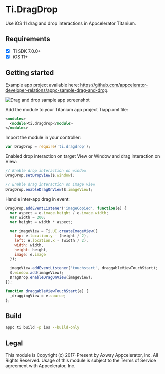 # Ti.DragDrop
Use iOS 11 drag and drop interactions in Appcelerator Titanium.

## Requirements
- [x] Ti SDK 7.0.0+
- [x] iOS 11+

## Getting started
Example app project available here: https://github.com/appcelerator-developer-relations/appc-sample-drag-and-drop.

![Drag and drop sample app screenshot](https://user-images.githubusercontent.com/2697821/35852113-ea359c64-0b21-11e8-99a0-8ddfc21bcebe.png)

Add the module to your Titanium app project Tiapp.xml file:
```xml
<modules>
  <module>ti.dragdrop</module>
</modules>
```
Import the module in your controller:
```js
var DragDrop = require('ti.dragdrop');
```
Enabled drop interaction on target View or Window and drag interaction on View:
```js
// Enable drop interaction on window
DragDrop.setDropView($.window);

// Enable drag interaction on image view
DragDrop.enableDragOnView($.imageView);
```
Handle inter-app drag in event:
```js
DragDrop.addEventListener('imageCopied', function(e) {
  var aspect = e.image.height / e.image.width;
  var width = 200;
  var height = width * aspect;

  var imageView = Ti.UI.createImageView({
    top: e.location.y - (height / 2),
    left: e.location.x - (width / 2),
    width: width,
    height: height,
    image: e.image
  });

  imageView.addEventListener('touchstart', draggableViewTouchStart);
  $.window.add(imageView);
  DragDrop.enableDragOnView(imageView);
});

function draggableViewTouchStart(e) {
  _draggingView = e.source;
};
```
## Build
```bash
appc ti build -p ios --build-only
```

## Legal

This module is Copyright (c) 2017-Present by Axway Appcelerator, Inc. All Rights Reserved.
Usage of this module is subject to the Terms of Service agreement with Appcelerator, Inc.  
